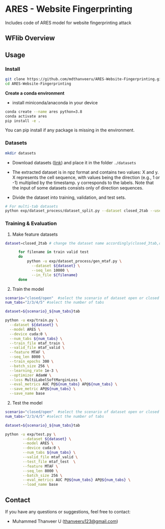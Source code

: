 # ARES - Website Fingerprinting
Includes code of ARES model for website fingerprinting attack

## WFlib Overview

## Usage

### Install 

```sh
git clone https://github.com/mdthanveeru/ARES-Website-Fingerprinting.git
cd ARES-Website-Fingerprinting
```


**Create a conda environment**

- install miniconda/anaconda in your device

```sh
conda create --name ares python=3.8
conda activate ares
pip install -e .
```
You can pip install if any package is missing in the environment.

### Datasets

```sh
mkdir datasets
```

- Download datasets ([link](https://zenodo.org/records/13732130)) and place it in the folder `./datasets`


- The extracted dataset is in npz format and contains two values: X and y. X represents the cell sequence, with values being the direction (e.g., 1 or -1) multiplied by the timestamp. y corresponds to the labels. Note that the input of some datasets consists only of direction sequences.

- Divide the dataset into training, validation, and test sets.

```sh
# For multi-tab datasets
python exp/dataset_process/dataset_split.py --dataset closed_2tab --use_stratify False
```

### Training \& Evaluation

1. Make feature datasets
```sh
dataset=closed_2tab # change the dataset name accordingly(closed_3tab,open_3tab...etc)

      for filename in train valid test
      do 
          python -u exp/dataset_process/gen_mtaf.py \
            --dataset ${dataset} \
            --seq_len 10000 \
            --in_file ${filename}
      done
```
2. Train the model
```sh
scenario="closed/open"  #select the scenario of dataset open or closed
num_tabs="2/3/4/5" #select the number of tabs

dataset=${scenario}_${num_tabs}tab

python -u exp/train.py \
  --dataset ${dataset} \
  --model ARES \
  --device cuda:0 \
  --num_tabs ${num_tabs} \
  --train_file mtaf_train \
  --valid_file mtaf_valid \
  --feature MTAF \
  --seq_len 8000 \
  --train_epochs 300 \
  --batch_size 256 \
  --learning_rate 1e-3 \
  --optimizer AdamW \
  --loss MultiLabelSoftMarginLoss \
  --eval_metrics AUC P@${num_tabs} AP@${num_tabs} \
  --save_metric AP@${num_tabs} \
  --save_name base

```

2. Test the model
```sh
scenario="closed/open"  #select the scenario of dataset open or closed
num_tabs="2/3/4/5" #select the number of tabs

dataset=${scenario}_${num_tabs}tab

python -u exp/test.py \
        --dataset ${dataset} \
        --model ARES \
        --device cuda:0 \
        --num_tabs ${num_tabs} \
        --valid_file mtaf_valid \
        --test_file mtaf_test  \
        --feature MTAF \
        --seq_len 8000 \
        --batch_size 256 \
        --eval_metrics AUC P@${num_tabs} AP@${num_tabs} \
        --load_name base

```




## Contact
If you have any questions or suggestions, feel free to contact:

- Muhammed Thanveer U (thanveeru123@gmail.com)
